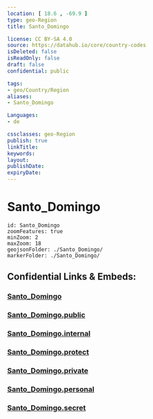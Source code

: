 ```yaml
---
location: [ 18.6 , -69.9 ] 
type: geo-Region
title: Santo_Domingo

license: CC BY-SA 4.0
source: https://datahub.io/core/country-codes
isDeleted: false
isReadOnly: false
draft: false
confidential: public

tags:
- geo/Country/Region
aliases:
- Santo_Domingo

Languages:
- de

cssclasses: geo-Region
publish: true
linkTitle: 
keywords: 
layout: 
publishDate: 
expiryDate: 
---
```


# Santo_Domingo

```leaflet
id: Santo_Domingo
zoomFeatures: true 
minZoom: 2 
maxZoom: 18
geojsonFolder: ./Santo_Domingo/
markerFolder: ./Santo_Domingo/
```


## Confidential Links & Embeds: 

### [Santo_Domingo](/_Standards/Earth/Continent/America~Caribbean/Dominican_Rep/provinces~Dominican_Rep/Santo_Domingo.md) 

### [Santo_Domingo.public](/_public/Earth/Continent/America~Caribbean/Dominican_Rep/provinces~Dominican_Rep/Santo_Domingo.public.md) 

### [Santo_Domingo.internal](/_internal/Earth/Continent/America~Caribbean/Dominican_Rep/provinces~Dominican_Rep/Santo_Domingo.internal.md) 

### [Santo_Domingo.protect](/_protect/Earth/Continent/America~Caribbean/Dominican_Rep/provinces~Dominican_Rep/Santo_Domingo.protect.md) 

### [Santo_Domingo.private](/_private/Earth/Continent/America~Caribbean/Dominican_Rep/provinces~Dominican_Rep/Santo_Domingo.private.md) 

### [Santo_Domingo.personal](/_personal/Earth/Continent/America~Caribbean/Dominican_Rep/provinces~Dominican_Rep/Santo_Domingo.personal.md) 

### [Santo_Domingo.secret](/_secret/Earth/Continent/America~Caribbean/Dominican_Rep/provinces~Dominican_Rep/Santo_Domingo.secret.md)

